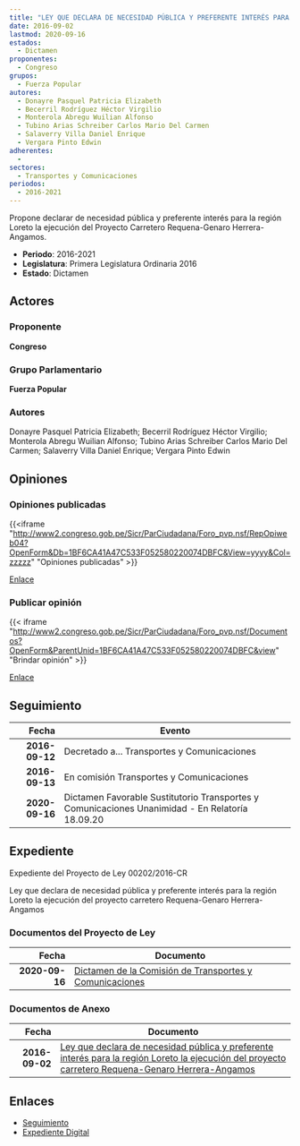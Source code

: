 ```yaml
---
title: "LEY QUE DECLARA DE NECESIDAD PÚBLICA Y PREFERENTE INTERÉS PARA LA REGIÓN LORETO LA EJECUCIÓN DEL PROYECTO CARRETERO REQUENA-GENARO HERRERA-ANGAMOS"
date: 2016-09-02
lastmod: 2020-09-16
estados: 
  - Dictamen
proponentes: 
  - Congreso
grupos: 
  - Fuerza Popular
autores: 
  - Donayre Pasquel Patricia Elizabeth
  - Becerril Rodríguez Héctor Virgilio
  - Monterola Abregu Wuilian Alfonso
  - Tubino Arias Schreiber Carlos Mario Del Carmen
  - Salaverry Villa Daniel Enrique
  - Vergara Pinto Edwin
adherentes: 
  - 
sectores: 
  - Transportes y Comunicaciones
periodos: 
  - 2016-2021
---
```


Propone declarar de necesidad pública y preferente interés para la región Loreto la ejecución del Proyecto Carretero Requena-Genaro Herrera-Angamos.

- **Periodo**: 2016-2021
- **Legislatura**: Primera Legislatura Ordinaria 2016
- **Estado**: Dictamen

## Actores

### Proponente

**Congreso**

### Grupo Parlamentario

**Fuerza Popular**

### Autores

Donayre Pasquel Patricia Elizabeth; Becerril Rodríguez Héctor Virgilio; Monterola Abregu Wuilian Alfonso; Tubino Arias Schreiber Carlos Mario Del Carmen; Salaverry Villa Daniel Enrique; Vergara Pinto Edwin


## Opiniones

### Opiniones publicadas

{{<iframe "http://www2.congreso.gob.pe/Sicr/ParCiudadana/Foro_pvp.nsf/RepOpiweb04?OpenForm&Db=1BF6CA41A47C533F052580220074DBFC&View=yyyy&Col=zzzzz" "Opiniones publicadas" >}}

[Enlace](http://www2.congreso.gob.pe/Sicr/ParCiudadana/Foro_pvp.nsf/RepOpiweb04?OpenForm&Db=1BF6CA41A47C533F052580220074DBFC&View=yyyy&Col=zzzzz)
### Publicar opinión

{{< iframe "http://www2.congreso.gob.pe/Sicr/ParCiudadana/Foro_pvp.nsf/Documentos?OpenForm&ParentUnid=1BF6CA41A47C533F052580220074DBFC&view" "Brindar opinión" >}}

[Enlace](http://www2.congreso.gob.pe/Sicr/ParCiudadana/Foro_pvp.nsf/Documentos?OpenForm&ParentUnid=1BF6CA41A47C533F052580220074DBFC&view)

## Seguimiento

| Fecha | Evento |
|------:|--------|
| **2016-09-12** | Decretado a... Transportes y Comunicaciones|
| **2016-09-13** | En comisión Transportes y Comunicaciones|
| **2020-09-16** | Dictamen Favorable Sustitutorio Transportes y Comunicaciones Unanimidad - En Relatoría 18.09.20|


## Expediente

Expediente del Proyecto de Ley 00202/2016-CR

Ley que declara de necesidad pública y preferente interés para la región Loreto la ejecución del proyecto carretero Requena-Genaro Herrera-Angamos


### Documentos del Proyecto de Ley

| Fecha | Documento |
|------:|--------|
| **2020-09-16** | [Dictamen de la Comisión de Transportes y Comunicaciones](http://www.leyes.congreso.gob.pe/Documentos/2016_2021/Dictamenes/Proyectos_de_Ley/00202DC23MAY-20200916.pdf) |

### Documentos de Anexo

| Fecha | Documento |
|------:|--------|
| **2016-09-02** | [Ley que declara de necesidad pública y preferente interés para la región Loreto la ejecución del proyecto carretero Requena-Genaro Herrera-Angamos](http://www.leyes.congreso.gob.pe/Documentos/2016_2021/Proyectos_de_Ley_y_de_Resoluciones_Legislativas/PL0020220160902..pdf) |

## Enlaces 

- [Seguimiento](http://www2.congreso.gob.pe/Sicr/TraDocEstProc/CLProLey2016.nsf/f7fff46988ca05b1052578e100829cc7/3168476d776982a705258022007b9544?OpenDocument)
- [Expediente Digital](http://www2.congreso.gob.pe/Sicr/TraDocEstProc/CLProLey2016.nsf/f7fff46988ca05b1052578e100829cc7/3168476d776982a705258022007b9544?OpenDocument&Click=05257FB7005EB655.eb71d0cf91d8294e05256cdf006b5706/$Body/0.1C6C)
